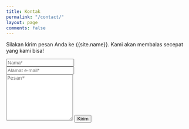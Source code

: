 ```yaml
---
title: Kontak
permalink: "/contact/"
layout: page
comments: false
---
```


<form action="https://formspree.io/f/xqkgqbpd" method="POST">    
<p class="mb-4">Silakan kirim pesan Anda ke {{site.name}}. Kami akan membalas secepat yang kami bisa!</p>
<div class="form-group row">
<div class="col-md-6">
<input class="form-control" type="text" name="name" placeholder="Nama*" required>
</div>
<div class="col-md-6">
<input class="form-control" type="email" name="_replyto" placeholder="Alamat e-mail*" required>
</div>
</div>
<textarea rows="8" class="form-control mb-3" name="message" placeholder="Pesan*" required></textarea>    
<input class="btn btn-dark" type="submit" value="Kirim">
</form>
